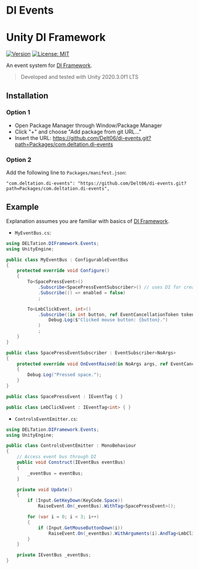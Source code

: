 ﻿# DI Events

#  Unity DI Framework

[![Version](https://img.shields.io/github/v/release/Delt06/di-events?sort=semver)](https://github.com/Delt06/di-events/releases)
[![License: MIT](https://img.shields.io/badge/License-MIT-yellow.svg)](https://opensource.org/licenses/MIT)


An event system for [DI Framework](https://github.com/Delt06/di-framework).

> Developed and tested with Unity 2020.3.0f1 LTS

## Installation
### Option 1
- Open Package Manager through Window/Package Manager
- Click "+" and choose "Add package from git URL..."
- Insert the URL: https://github.com/Delt06/di-events.git?path=Packages/com.deltation.di-events

### Option 2
Add the following line to `Packages/manifest.json`:
```
"com.deltation.di-events": "https://github.com/Delt06/di-events.git?path=Packages/com.deltation.di-events",
```

## Example
Explanation assumes you are familiar with basics of [DI Framework](https://github.com/Delt06/di-framework).

- `MyEventBus.cs`:
```c#
using DELTation.DIFramework.Events;
using UnityEngine;

public class MyEventBus : ConfigurableEventBus
{
	protected override void Configure()
	{
		To<SpacePressEvent>()
			.Subscribe<SpacePressEventSubscriber>() // uses DI for creation
			.Subscribe(() => enabled = false)
			;

		To<LmbClickEvent, int>()
			.Subscribe((in int button, ref EventCancellationToken token) =>
				Debug.Log($"Clicked mouse button: {button}.")
			)
			;
	}
}

public class SpacePressEventSubscriber : EventSubscriber<NoArgs>
{
	protected override void OnEventRaised(in NoArgs args, ref EventCancellationToken cancellationToken)
	{
		Debug.Log("Pressed space.");
	}
}

public class SpacePressEvent : IEventTag { }

public class LmbClickEvent : IEventTag<int> { }
```

- `ControlsEventEmitter.cs`:
```c#
using DELTation.DIFramework.Events;
using UnityEngine;

public class ControlsEventEmitter : MonoBehaviour
{
	// Access event bus through DI
	public void Construct(IEventBus eventBus)
	{
		_eventBus = eventBus;
	}

	private void Update()
	{
		if (Input.GetKeyDown(KeyCode.Space))
			RaiseEvent.On(_eventBus).WithTag<SpacePressEvent>();

		for (var i = 0; i < 3; i++)
		{
			if (Input.GetMouseButtonDown(i))
				RaiseEvent.On(_eventBus).WithArguments(i).AndTag<LmbClickEvent>();
		}
	}

	private IEventBus _eventBus;
}
```